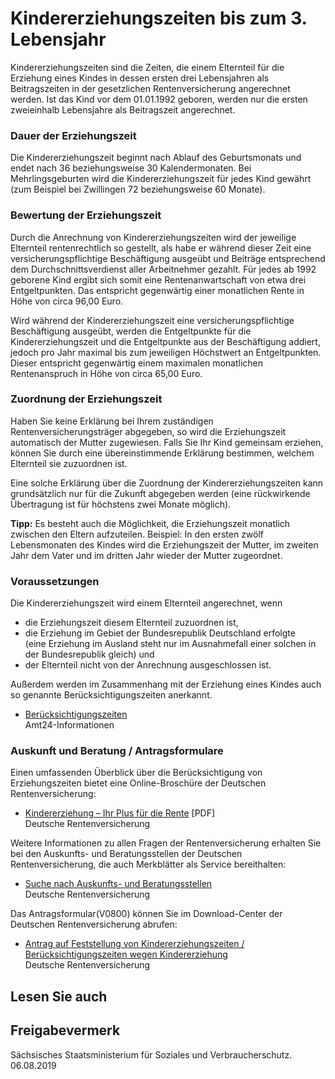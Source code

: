 # Kindererziehungszeiten bis zum 3. Lebensjahr

Kindererziehungszeiten sind die Zeiten, die einem Elternteil für die Erziehung eines Kindes in dessen ersten drei Lebensjahren als Beitragszeiten in der gesetzlichen Rentenversicherung angerechnet werden. Ist das Kind vor dem 01.01.1992 geboren, werden nur die ersten zweieinhalb Lebensjahre als Beitragszeit angerechnet.

### Dauer der Erziehungszeit

Die Kindererziehungszeit beginnt nach Ablauf des Geburtsmonats und endet nach 36 beziehungsweise 30 Kalendermonaten. Bei Mehrlingsgeburten wird die Kindererziehungszeit für jedes Kind gewährt (zum Beispiel bei Zwillingen 72 beziehungsweise 60 Monate).

### Bewertung der Erziehungszeit

Durch die Anrechnung von Kindererziehungszeiten wird der jeweilige Elternteil rentenrechtlich so gestellt, als habe er während dieser Zeit eine versicherungspflichtige Beschäftigung ausgeübt und Beiträge entsprechend dem Durchschnittsverdienst aller Arbeitnehmer gezahlt. Für jedes ab 1992 geborene Kind ergibt sich somit eine Rentenanwartschaft von etwa drei Entgeltpunkten. Das entspricht gegenwärtig einer monatlichen Rente in Höhe von circa 96,00 Euro.

Wird während der Kindererziehungszeit eine versicherungspflichtige Beschäftigung ausgeübt, werden die Entgeltpunkte für die Kindererziehungszeit und die Entgeltpunkte aus der Beschäftigung addiert, jedoch pro Jahr maximal bis zum jeweiligen Höchstwert an Entgeltpunkten. Dieser entspricht gegenwärtig einem maximalen monatlichen Rentenanspruch in Höhe von circa 65,00 Euro.

### Zuordnung der Erziehungszeit

Haben Sie keine Erklärung bei Ihrem zuständigen Rentenversicherungsträger abgegeben, so wird die Erziehungszeit automatisch der Mutter zugewiesen. Falls Sie Ihr Kind gemeinsam erziehen, können Sie durch eine übereinstimmende Erklärung bestimmen, welchem Elternteil sie zuzuordnen ist.

Eine solche Erklärung über die Zuordnung der Kindererziehungszeiten kann grundsätzlich nur für die Zukunft abgegeben werden (eine rückwirkende Übertragung ist für höchstens zwei Monate möglich).

**Tipp:** Es besteht auch die Möglichkeit, die Erziehungszeit monatlich zwischen den Eltern aufzuteilen. Beispiel: In den ersten zwölf Lebensmonaten des Kindes wird die Erziehungszeit der Mutter, im zweiten Jahr dem Vater und im dritten Jahr wieder der Mutter zugeordnet.

### Voraussetzungen

Die Kindererziehungszeit wird einem Elternteil angerechnet, wenn

* die Erziehungszeit diesem Elternteil zuzuordnen ist,
* die Erziehung im Gebiet der Bundesrepublik Deutschland erfolgte  
   (eine Erziehung im Ausland steht nur im Ausnahmefall einer solchen in der Bundesrepublik gleich) und
* der Elternteil nicht von der Anrechnung ausgeschlossen ist.

Außerdem werden im Zusammenhang mit der Erziehung eines Kindes auch so genannte Berücksichtigungszeiten anerkannt.

* [Berücksichtigungszeiten](https://amt24dev.sachsen.de/zufi/lebenslagen/5000500)  
   Amt24-Informationen

### Auskunft und Beratung / Antragsformulare

Einen umfassenden Überblick über die Berücksichtigung von Erziehungszeiten bietet eine Online-Broschüre der Deutschen Rentenversicherung:

* [Kindererziehung – Ihr Plus für die Rente](https://www.deutsche-rentenversicherung.de/SharedDocs/Downloads/DE/Broschueren/national/kindererziehung_plus_fuer_die_rente.html "Kindererziehung - Ihr Plus für die Rente (Deutsche Rentenversicherung)") [PDF]  
  Deutsche Rentenversicherung

Weitere Informationen zu allen Fragen der Rentenversicherung erhalten Sie bei den Auskunfts- und Beratungsstellen der Deutschen Rentenversicherung, die auch Merkblätter als Service bereithalten:

* [Suche nach Auskunfts- und Beratungsstellen](https://www.deutsche-rentenversicherung.de/DRV/DE/Beratung-und-Kontakt/beratung-und-kontakt_node.html?https=1 "Beratung & Kontakt (Deutsche Rentenversicherung)")  
   Deutsche Rentenversicherung

Das Antragsformular(V0800) können Sie im Download-Center der Deutschen Rentenversicherung abrufen:

* [Antrag auf Feststellung von Kindererziehungszeiten / Berücksichtigungszeiten wegen Kindererziehung](https://www.deutsche-rentenversicherung.de/SharedDocs/Formulare/DE/_pdf/V0800.html?groupName_str=formulare "Antrag auf Feststellung von Kindererziehungszeiten (DRV)")  
   Deutsche Rentenversicherung

## Lesen Sie auch

## Freigabevermerk

Sächsisches Staatsministerium für Soziales und Verbraucherschutz. 06.08.2019

